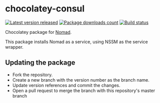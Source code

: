 # chocolatey-consul

[![Latest version released](https://img.shields.io/chocolatey/v/nomad.svg)](https://chocolatey.org/packages/nomad)
[![Package downloads count](https://img.shields.io/chocolatey/dt/nomad.svg)](https://chocolatey.org/packages/nomad)
[![Build status](https://ci.appveyor.com/api/projects/status/m3w9an4mxkg849fb?svg=true)](https://ci.appveyor.com/project/devblok/chocolatey-nomad/branch/master)

Chocolatey package for [Nomad](https://www.nomadproject.io/).

This package installs Nomad as a service, using NSSM as the service wrapper.

## Updating the package

- Fork the repository.
- Create a new branch with the version number as the branch name.
- Update version references and commit the changes.
- Open a pull request to merge the branch with this repository's master branch
